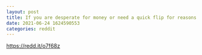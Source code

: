 ```yaml
--- 
layout: post 
title: If you are desperate for money or need a quick flip for reasons like bills... this is not a healthy place for you. 
date: 2021-06-24 1624590553 
categories: reddit 
--- 
```

https://redd.it/o7f68z